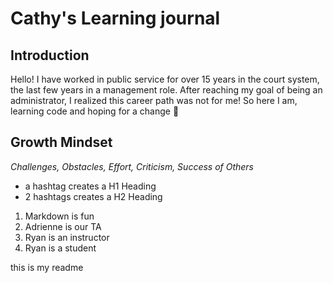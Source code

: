 # Cathy's Learning journal

## Introduction

Hello!  I have worked in public service for over 15 years in the court system, the last few years in a management role.  After reaching my goal of being an administrator, I realized this career path was not for me!  So here I am, learning code and hoping for a change :paw_prints:   

## Growth Mindset

*Challenges, Obstacles, Effort, Criticism, Success of Others*

- a hashtag creates a H1 Heading
- 2 hashtags creates a H2 Heading

1. Markdown is fun
1. Adrienne is our TA
1. Ryan is an instructor
1. Ryan is a student

this is my readme
